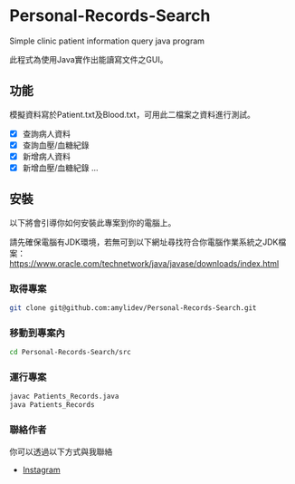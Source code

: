 # Personal-Records-Search
Simple clinic patient information query java program


此程式為使用Java實作出能讀寫文件之GUI。

## 功能

模擬資料寫於Patient.txt及Blood.txt，可用此二檔案之資料進行測試。

- [x] 查詢病人資料
- [x] 查詢血壓/血糖紀錄
- [x] 新增病人資料
- [x] 新增血壓/血糖紀錄
...

## 安裝

以下將會引導你如何安裝此專案到你的電腦上。

請先確保電腦有JDK環境，若無可到以下網址尋找符合你電腦作業系統之JDK檔案：
https://www.oracle.com/technetwork/java/javase/downloads/index.html

### 取得專案

```bash
git clone git@github.com:amylidev/Personal-Records-Search.git
```

### 移動到專案內

```bash
cd Personal-Records-Search/src
```

### 運行專案

```bash
javac Patients_Records.java
java Patients_Records
```

### 聯絡作者

你可以透過以下方式與我聯絡

- [Instagram](https://www.instagram.com/liyc019/)
